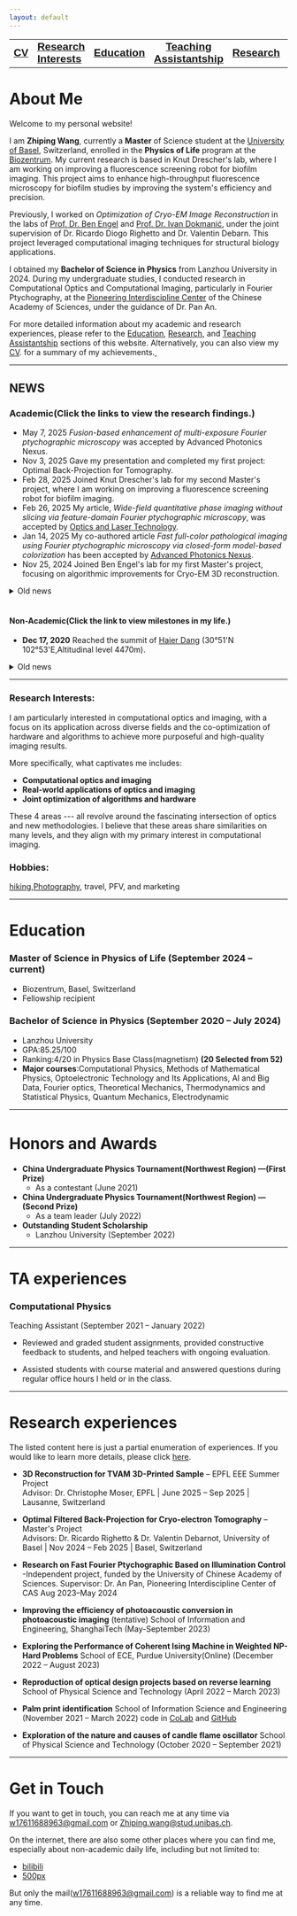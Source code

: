 ```yaml
---
layout: default
---
```



<style>
  .narrow-font {
    font-family: "Arial Narrow", "Helvetica Narrow", Verdana, sans-serif;
  }
</style>

<div>
<table>
  <tr>
     <td style="text-align: right;"><a href='./CV/ZhipingWANG_CV_June2025_NEW.pdf'><big><b><span class="narrow-font">CV</span></b></big></a></td>
     <td style="text-align: left;"><a href='https://wang-zhiping.github.io/#RI'><big><b><span class="narrow-font">Research<br>Interests</span></b></big></a></td>
     <td style="text-align: center;"><a href='https://wang-zhiping.github.io/#Education'><big><b><span class="narrow-font">Education</span></b></big></a></td>
     <td style="text-align: center;"><a href='#TA'><big><b><span class="narrow-font">Teaching<br>Assistantship</span></b></big></a></td>
     <td style="text-align: right;"><a href='./research.html'><big><b><span class="narrow-font">Research</span></b></big></a></td>
     <td style="text-align: right;"><a href='./publications/publication.html'><big><b><span class="narrow-font">Publication</span></b></big></a></td>
    <!-- 更多的表格行和单元格 -->
  </tr>
</table>
</div> 

    
    
# About Me

<!-- Welcome to my personal website! I am Zhiping Wang, currently a senior undergraduate student at Lanzhou University, majoring in physics, and will receive my Bachelor of Science degree in the fall semester of 2024. I have been actively involved in research projects, primarily in the field of **Computational Optics and Optical Imaging**. I have also taken a diverse range of courses in physics, optics, computers, and mathematics, and have been privileged to serve as a teaching assistant for some courses. -->

Welcome to my personal website!



I am **Zhiping Wang**, currently a **Master** of Science student at the [University of Basel](https://www.unibas.ch/en), Switzerland, enrolled in the **Physics of Life** program at the [Biozentrum](https://www.biozentrum.unibas.ch). My current research is based in Knut Drescher's lab, where I am working on improving a fluorescence screening robot for biofilm imaging. This project aims to enhance high-throughput fluorescence microscopy for biofilm studies by improving the system's efficiency and precision.  

Previously, I worked on *Optimization of Cryo-EM Image Reconstruction* in the labs of [Prof. Dr. Ben Engel](https://www.biozentrum.unibas.ch/about/administration/administration-a-z/overview/unit/research-group-ben-engel) and [Prof. Dr. Ivan Dokmanić](https://sada.dmi.unibas.ch/en/people/head-of-sada/ivan-dokmanic), under the joint supervision of Dr. Ricardo Diogo Righetto and Dr. Valentin Debarn. This project leveraged computational imaging techniques for structural biology applications.  

I obtained my **Bachelor of Science in Physics** from Lanzhou University in 2024. During my undergraduate studies, I conducted research in Computational Optics and Computational Imaging, particularly in Fourier Ptychography, at the [Pioneering Interdiscipline Center](http://www.piclaboratory.com/) of the Chinese Academy of Sciences, under the guidance of Dr. Pan An.  


<!-- -----
<!-- I am **Zhiping Wang**, currently a Master of Science student at the [University of Basel](https://www.unibas.ch/en), Switzerland, enrolled in the *Physics of Life* program at the [Biozentrum](https://www.biozentrum.unibas.ch). I am affiliated with both the Biozentrum and the [DMI](https://dmi.unibas.ch/en/) (*Department of Mathematics and Computer Science*) and am about to embark on a research project focused on *3D Optimal Back-Projection for Tomography Reconstruction*. This work is conducted under the supervision of [Prof. Ben Engel](https://www.biozentrum.unibas.ch/about/administration/administration-a-z/overview/unit/research-group-ben-engel) and [Prof. Ivan Dokmanić](https://sada.dmi.unibas.ch/en/people/head-of-sada/ivan-dokmanic), leveraging cutting-edge techniques in computational imaging and structural biology.


Previously, I earned my Bachelor of Science degree in Physics from Lanzhou University in the fall semester of 2024. During my undergraduate studies, I was actively involved in research, particularly in the fields of **Computational Optics and Computational Imaging**. I conducted research on Fourier Ptychography at the [Pioneering Interdiscipline Center](http://www.piclaboratory.com/) of the Chinese Academy of Sciences, under the guidance of Dr. Pan An. -->


<!--
I am presently involved in a research internship at the [Pioneering Interdiscipline Center](http://www.piclaboratory.com/) of the Chinese Academy of Sciences, under the guidance of Dr. [Pan An](https://scholar.google.com/citations?user=C3ZLpdQAAAAJ).
-->
<!--
Since May of this year, I have been actively involved in an online research project on **Photoacoustic Imaging** under the guidance of Professor [Fei Gao](https://scholar.google.com.sg/citations?user=aDTizY8AAAAJ) at [HISLAB](http://www.hislab.cn/), ShanghaiTech University.
-->

For more detailed information about my academic and research experiences, please refer to the [Education](#Education), [Research](#RE), and [Teaching Assistantship](#TA) sections of this website. Alternatively, you can also view my [CV](./CV/ZhipingWANG_CV_Oct_2024.pdf). for a summary of my achievements.<a href="https://clustrmaps.com/site/1bx3g" title="Visit tracker">
  <img src="//www.clustrmaps.com/map_v2.png?d=l8Vxf3g7cK6-tuIQUBBtPNSo7ALplEXpHsJAAcgXi20&cl=ffffff" width="1" height="1" />
</a>


* * *
## NEWS
### Academic(Click the links to view the research findings.)
+ May 7, 2025 *Fusion-based enhancement of multi-exposure Fourier ptychographic microscopy* was accepted by Advanced Photonics Nexus.
+ Nov 3, 2025 Gave my presentation and completed my first project: Optimal Back-Projection for Tomography.
+ Feb 28, 2025 Joined Knut Drescher's lab for my second Master's project, where I am working on improving a fluorescence screening robot for biofilm imaging.
+ Feb 26, 2025 My article, *Wide-field quantitative phase imaging without slicing via feature-domain Fourier ptychographic microscopy*, was accepted by <u>Optics and Laser Technology</u>.
+ Jan 14, 2025 My co-authored article *Fast full-color pathological imaging using Fourier ptychographic microscopy via closed-form model-based colorization* has been accepted by <u>Advanced Photonics Nexus</u>.
+ Nov 25, 2024 Joined Ben Engel's lab for my first Master's project, focusing on algorithmic improvements for Cryo-EM 3D reconstruction.

<!-- + <big> 03/26/2024 My article as the **<u>first author</u>**, titled *Fusion-based enhancement of multi-exposure Fourier ptychographic microscopy*, has been **submitted** to *<u>Advanced Photonics</u>* (Manuscript ID: AP-24-110003).</big> -->

<!-- + <big> **12/22/2023** Implemented new algorithm for [single-shot wide-field recovery](./ResearchSummary&Reporting/FPM/single-fast.md) in FPM.</big> -->
<!-- + 12/12/2023 Resolved the issue of [Fully Convolutional Neural Network for Multi-Exposure Image Fusion with Improved Intensity and Phase Recovery Using FPM](./ResearchSummary&Reporting/FPM/fusion.md) using image fusion. -->
<details>
<summary>Old news</summary>
<br><br>
<ul>

<li> Sep 1, 2024 I went to Basel to pursue a master's degree in Physics of Life at Biozentrum with a scholarship.
</li>
<li> Jun 21, 2024 I successfully graduated, and received a Bachelor's degree from Lanzhou University, becoming one of <u>8,964</u> graduates this year.
</li>
<li> Apr 11, 2024 My co-authored article *A linear-space-variant model for Fourier ptychographic microscopy* has been accepted by <u>Optics Letters</u>.
</li>
<li> Aug 2, 2024 My co-authored article [*Fourier Ptychographic Microscopy 10 Years On: A Review*](https://www.mdpi.com/2073-4409/13/4/324) has been **accepted** by Cells.</li>

</ul>
<br>
</details>

<br>

#### Non-Academic(Click the link to view milestones in my life.)
+ **Dec 17, 2020** Reached the summit of [Haier Dang](./hiking&photos/readme2.md) (30°51'N 102°53'E,Altitudinal level 4470m).
<details>
<summary>Old news</summary>
<br>
<!-- <ul>
   <li>27/04/2020: <a href="https://www.hsu-hh.de/bedarfsgerechtigkeit/aktuelles/">“Sammelband ‘Empirical Research and Normative Theory' erschienen”</a> (DFG Research Group FOR 2104)</li>
   <li>28/10/2019: <a href="https://www.presse.uni-oldenburg.de/mit/2019/362.html">“Von der Unendlichkeit, Lügnern und dem Hören. Ringvorlesung zu Paradoxien an der Universität Oldenburg”</a> (University of Oldenburg)</li>
   <li>25/09/2019: <a href="https://www.hsu-hh.de/bedarfsgerechtigkeit/aktuelles/">“Neuer Sammelband ‘Philosophie zwischen Sein und Sollen' erschienen”</a> (DFG Research Group FOR 2104)</li>
   <li>18/04/2019: <a href="https://uol.de/en/news/article/schreiben-lernen-im-tandem-3250">“Besser schreiben im Tandem”</a> (University of Oldenburg)</li>
   <li>08/12/2017: <a href="https://karl-jaspers-gesellschaft.de/mind-the-gap-zur-vermittlung-normativer-theorie-und-empirischer-forschung-malte-meyerhuber-und-max-bauer/">“Mind the Gap. Zur Vermittlung normativer Theorie und empirischer Forschung”</a> (Karl-Jaspers-Gesellschaft)</li>
   <li>02/07/2015: <a href="https://www.presse.uni-oldenburg.de/mit/2015/280.html">“Was Begriffe für unser Leben bedeuten. Berliner Philosoph referiert über ‘Zeitbewusstsein und Sinn-Horizonte'”</a> (University of Oldenburg)</li>
   <li>25/02/2013: <a href="https://www.weser-kurier.de/landkreis-verden/abiturient-fuehrt-die-piraten-an-doc7e4913gfbq08adqf2a1">“Abiturient führt die Piraten an”</a> (Weser Kurier)</li>
   <li>21/01/2013: <a href="https://www.kreiszeitung.de/lokales/verden/mohr-spitze-2709087.html">“Mohr ist Spitze”</a> (Kreiszeitung)</li>
   <li>21/01/2013: <a href="https://www.kreiszeitung.de/lokales/verden/macht-rennen-kirchlinteln-2709092.html">“CDU macht das Rennen in Kirchlinteln”</a> (Kreiszeitung)</li>
   <li>18/01/2013: <a href="https://www.weser-kurier.de/landkreis-verden/teurer-wahlkampf-doc7e3gwmzp5ub15tuurfzw">“Teurer Wahlkampf”</a> (Weser Kurier)</li>
   <li>11/01/2013: <a href="https://www.weser-kurier.de/niedersachsen/tempolimit-auf-der-a1-bei-oyten-doc7e3gpq83ppk8vflkd73">“Tempolimit auf der A1 bei Oyten”</a> (Weser Kurier)</li>
   <li>11/01/2013: <a href="https://www.weser-kurier.de/niedersachsen/mehr-sicherheit-auf-den-schulwegen-doc7e3gpoycbbn1k3gvwiam">“Mehr Sicherheit auf den Schulwegen”</a> (Weser Kurier)</li>
   <li>11/01/2013: <a href="https://www.weser-kurier.de/niedersachsen/aerger-ueber-marode-radwege-doc7e3gpoupy4o1d1k96iyy">“Ärger über marode Radwege”</a> (Weser Kurier)</li>
   <li>11/01/2013: <a href="https://www.weser-kurier.de/niedersachsen/ein-buergerbus-fuer-oyten-doc7e3gpo5bc491h6fanfzw">“Ein Bürgerbus für Oyten”</a> (Weser Kurier)</li>
   <li>10/01/2013: <a href="https://www.kreiszeitung.de/lokales/verden/bildungschancen-grosses-streitthema-2693591.html">“Bildungschancen als großes Streitthema”</a> (Kreiszeitung)</li>
   <li>27/12/2012: <a href="https://www.kreiszeitung.de/lokales/verden/argumente-wahl-2678311.html">“Argumente zur Wahl”</a> (Kreiszeitung)</li>
   <li>29/11/2012: <a href="https://www.kreiszeitung.de/lokales/verden/aufwertung-pflege-2643073.html">“Aufwertung der Pflege”</a> (Kreiszeitung)</li>
   <li>20/04/2012: <a href="https://www.weser-kurier.de/region/drei-piraten-kueren-direktkandidaten-doc7e42wkfju7ngfqvg5ey">“Drei Piraten küren Direktkandidaten”</a> (Weser Kurier)</li>
</ul> -->
</details>

* * *

### Research Interests:<a name="RI"></a>
I am particularly interested in computational optics and imaging, with a focus on its application across diverse fields and the co-optimization of hardware and algorithms to achieve more purposeful and high-quality imaging results.

More specifically, what captivates me includes:
 
+ **Computational optics and imaging**  
+ **Real-world applications of optics and imaging**  
+ **Joint optimization of algorithms and hardware**

<!-- + **Using AI to optimize reconstruction algorithms or guide the design of new imaging systems** -->


         
These 4 areas --- all revolve around the fascinating intersection of optics and new methodologies. I believe that these areas share similarities on many levels, and they align with my primary interest in computational imaging.

### Hobbies:
[hiking](./hiking&photos/readme2.md),[Photography](https://500px.com.cn/ZhipingWANG), travel, PFV,  and marketing


* * *

# Education <a name="Education"></a>
### Master of Science in Physics of Life        (September 2024 – current)
+ Biozentrum, Basel, Switzerland  
+ Fellowship recipient   
<!-- + **Relevant Courses**: [List relevant courses or research topics if applicable] -->
 
### Bachelor of Science in Physics         (September 2020 – July 2024)
+ Lanzhou University
+ GPA:85.25/100
+ Ranking:4/20 in Physics Base Class(magnetism) **(20 Selected from 52)**
+ **Major courses**:Computational Physics, Methods of Mathematical Physics, Optoelectronic Technology and Its
  Applications, AI and Big Data, Fourier optics, Theoretical Mechanics, Thermodynamics and Statistical Physics,
  Quantum Mechanics, Electrodynamic

* * *
# Honors and Awards　<a name="HA"></a>
+ **China Undergraduate Physics Tournament(Northwest Region) —(First Prize)**
  + As a contestant (June 2021)
+ **China Undergraduate Physics Tournament(Northwest Region) —(Second Prize)**
  + As a team leader (July 2022)
+ **Outstanding Student Scholarship**
  + Lanzhou University (September 2022)


* * *


# TA experiences <a name="TA"></a>
### Computational Physics

Teaching Assistant (September 2021 – January 2022)

- Reviewed and graded student assignments, provided constructive feedback to students, and helped teachers with
ongoing evaluation.

- Assisted students with course material and answered questions during regular office hours I held or in the class.


* * *

# Research experiences <a name="RE"></a>
The listed content here is just a partial enumeration of experiences. If you would like to learn more details, please click [here](./research.md).

+ **3D Reconstruction for TVAM 3D-Printed Sample** – EPFL EEE Summer Project  
  Advisor: Dr. Christophe Moser, EPFL | June 2025 – Sep 2025 | Lausanne, Switzerland 

+ **Optimal Filtered Back-Projection for Cryo-electron Tomography** – Master's Project  
  Advisors: Dr. Ricardo Righetto & Dr. Valentin Debarnot, University of Basel | Nov 2024 – Feb 2025 | Basel, Switzerland  

+ **Research on Fast Fourier Ptychographic Based on Illumination Control** -Independent project, funded by the University of Chinese Academy of Sciences.
  Supervisor: Dr. An Pan, Pioneering Interdiscipline Center of CAS Aug 2023–May 2024
  
+ **Improving the efficiency of photoacoustic conversion in photoacoustic imaging** (tentative)
  School of Information and Engineering, ShanghaiTech (May-September 2023)
  
+ **Exploring the Performance of Coherent Ising Machine in Weighted NP-Hard Problems**
  School of ECE, Purdue University(Online) (December 2022 – August 2023)

+ **Reproduction of optical design projects based on reverse learning**
  School of Physical Science and Technology (April 2022 – March 2023)

+ **Palm print identification**
  School of Information Science and Engineering (November 2021 – March 2022)
  code in [CoLab](https://colab.research.google.com/drive/1UXjqFMbqhZZp2DVSjXcWU_WVvdc7rTjc?usp=sharing) and [GitHub](https://github.com/Wang-Zhiping/palmprint-recognition)

+ **Exploration of the nature and causes of candle flame oscillator**
  School of Physical Science and Technology (October 2020 – September 2021)
    
* * *




# Get in Touch

If you want to get in touch, you can reach me at any time via <w17611688963@gmail.com> or <Zhiping.wang@stud.unibas.ch>.

On the internet, there are also some other places where you can find me, especially about non-academic daily life, including but not limited to:
+ [bilibili](https://space.bilibili.com/15823831)
+ [500px](https://500px.com.cn/ZhipingWANG)

But only the mail(<w17611688963@gmail.com>) is a reliable way to find me at any time.
    

      
